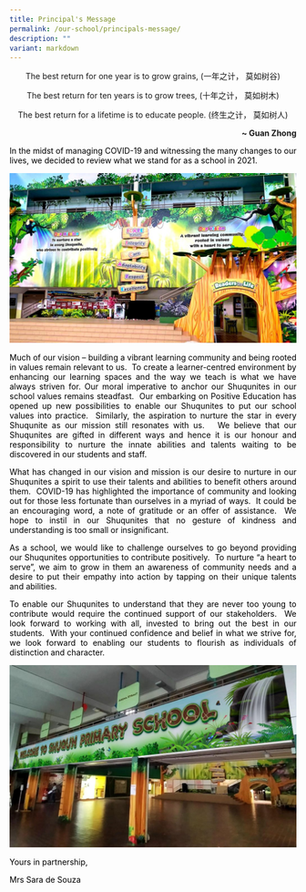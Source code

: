 ```yaml
---
title: Principal's Message
permalink: /our-school/principals-message/
description: ""
variant: markdown
---
```

<p style="text-align: center;">The best return for one year is to grow grains, (一年之计， 莫如树谷)</p>
<p style="text-align: center;">The best return for ten years is to grow trees, (十年之计， 莫如树木)</p>
<p style="text-align: center;">The best return for a lifetime is to educate people. (终生之计， 莫如树人)</p>
<p style="text-align: right;"><strong>~ Guan Zhong</strong></p>





<p style="text-align: justify;"><span style="color: #000000;">In the midst of managing COVID-19 and witnessing the many changes to our lives, we decided to review what we stand for as a school in 2021.</span></p>

![](/images/FEATURE-WALL-@-CONCOURSE_VISUAL-2-1024x604.jpg)
<p style="text-align: justify;"><span style="color: #000000;">Much of our vision – building a vibrant learning community and being rooted in values remain relevant to us.&nbsp; To create a learner-centred environment by enhancing our learning spaces and the way we teach is what we have always striven for. Our moral imperative to anchor our Shuqunites in our school values remains steadfast.&nbsp; Our embarking on Positive Education has opened up new possibilities to enable our Shuqunites to put our school values into practice.&nbsp; Similarly, the aspiration to nurture the star in every Shuqunite as our mission still resonates with us.&nbsp;&nbsp; We believe that our Shuqunites are gifted in different ways and hence it is our honour and responsibility to nurture the innate abilities and talents waiting to be discovered in our students and staff.</span></p>
<p style="text-align: justify;"><span style="color: #000000;">What has changed in our vision and mission is our desire to nurture in our Shuqunites a spirit to use their talents and abilities to benefit others around them.&nbsp; COVID-19 has highlighted the importance of community and looking out for those less fortunate than ourselves in a myriad of ways.&nbsp; It could be an encouraging word, a note of gratitude or an offer of assistance.&nbsp; We hope to instil in our Shuqunites that no gesture of kindness and understanding is too small or insignificant.</span></p>
<p style="text-align: justify;"><span style="color: #000000;">As a school, we would like to challenge ourselves to go beyond providing our Shuqunites opportunities to contribute positively.&nbsp; To nurture “a heart to serve”, we aim to grow in them an awareness of community needs and a desire to put their empathy into action by tapping on their unique talents and abilities.</span></p>
<p style="text-align: justify;"><span style="color: #000000;">To enable our Shuqunites to understand that they are never too young to contribute would require the continued support of our stakeholders.&nbsp; We look forward to working with all, invested to bring out the best in our students.&nbsp; With your continued confidence and belief in what we strive for, we look forward to enabling our students to flourish as individuals of distinction and character.</span></p>

![](/images/0002-1024x652.jpg)
<p style="text-align: justify;"><span style="color: #000000;">Yours in partnership,</span></p>
<p style="text-align: justify;"><span style="color: #000000;">Mrs Sara de Souza</span></p>